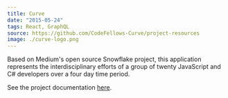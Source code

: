 ```yaml
---
title: Curve
date: "2015-05-24"
tags: React, GraphQL
source: https://github.com/CodeFellows-Curve/project-resources
image: ./curve-logo.png
---
```


Based on Medium's open source Snowflake project, this application represents the interdisciplinary efforts of a group of twenty JavaScript and C# developers over a four day time period.

See the project documentation [here](https://github.com/CodeFellows-Curve).

